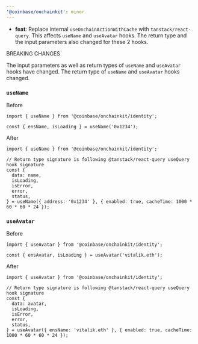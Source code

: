 ```yaml
---
'@coinbase/onchainkit': minor
---
```


- **feat**: Replace internal `useOnchainActionWithCache` with `tanstack/react-query`. This affects `useName` and `useAvatar` hooks. The return type and the input parameters also changed for these 2 hooks.

BREAKING CHANGES

The input parameters as well as return types of `useName` and `useAvatar` hooks have changed. The return type of `useName` and `useAvatar` hooks changed.

### `useName`

Before

```tsx
import { useName } from '@coinbase/onchainkit/identity';

const { ensName, isLoading } = useName('0x1234');
```

After

```tsx
import { useName } from '@coinbase/onchainkit/identity';

// Return type signature is following @tanstack/react-query useQuery hook signature
const {
  data: name,
  isLoading,
  isError,
  error,
  status,
} = useName({ address: '0x1234' }, { enabled: true, cacheTime: 1000 * 60 * 60 * 24 });
```

### `useAvatar`

Before

```tsx
import { useAvatar } from '@coinbase/onchainkit/identity';

const { ensAvatar, isLoading } = useAvatar('vitalik.eth');
```

After

```tsx
import { useAvatar } from '@coinbase/onchainkit/identity';

// Return type signature is following @tanstack/react-query useQuery hook signature
const {
  data: avatar,
  isLoading,
  isError,
  error,
  status,
} = useAvatar({ ensName: 'vitalik.eth' }, { enabled: true, cacheTime: 1000 * 60 * 60 * 24 });
```
